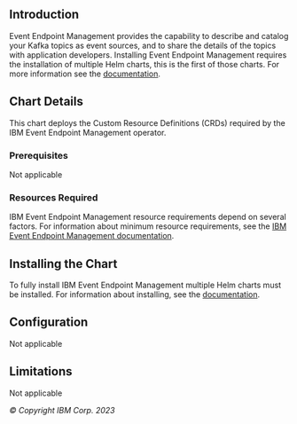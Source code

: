 ## Introduction
Event Endpoint Management provides the capability to describe and catalog your Kafka topics as event sources, and to share the details of the topics with application developers.
Installing Event Endpoint Management requires the installation of multiple Helm charts, this is the first of those charts.  For more information see the [documentation](https://ibm.biz/eem-documentation).

## Chart Details
This chart deploys the Custom Resource Definitions (CRDs) required by the IBM Event Endpoint Management operator.

### Prerequisites
Not applicable

### Resources Required
IBM Event Endpoint Management resource requirements depend on several factors. For information about minimum resource requirements, see the [IBM Event Endpoint Management documentation](https://ibm.biz/eem-documentation).

## Installing the Chart
To fully install IBM Event Endpoint Management multiple Helm charts must be installed.  For information about installing, see the [documentation](https://ibm.biz/eem-documentation).

## Configuration
Not applicable

## Limitations
Not applicable

*© Copyright IBM Corp. 2023*